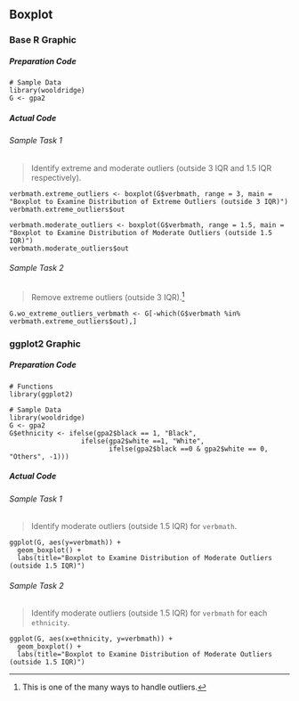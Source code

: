 ## Boxplot
### Base R Graphic
##### Preparation Code
```
# Sample Data
library(wooldridge)
G <- gpa2
```
##### Actual Code
###### Sample Task 1
>Identify extreme and moderate outliers (outside 3 IQR and 1.5 IQR respectively).
```
verbmath.extreme_outliers <- boxplot(G$verbmath, range = 3, main = "Boxplot to Examine Distribution of Extreme Outliers (outside 3 IQR)")
verbmath.extreme_outliers$out

verbmath.moderate_outliers <- boxplot(G$verbmath, range = 1.5, main = "Boxplot to Examine Distribution of Moderate Outliers (outside 1.5 IQR)")
verbmath.moderate_outliers$out
```
###### Sample Task 2
>Remove extreme outliers (outside 3 IQR).[^1]
```
G.wo_extreme_outliers_verbmath <- G[-which(G$verbmath %in% verbmath.extreme_outliers$out),]
```
### ggplot2 Graphic
##### Preparation Code
```
# Functions
library(ggplot2)

# Sample Data
library(wooldridge)
G <- gpa2
G$ethnicity <- ifelse(gpa2$black == 1, "Black",
                  ifelse(gpa2$white ==1, "White",
                         ifelse(gpa2$black ==0 & gpa2$white == 0, "Others", -1)))
```
##### Actual Code
###### Sample Task 1
>Identify moderate outliers (outside 1.5 IQR) for `verbmath`.
```
ggplot(G, aes(y=verbmath)) + 
  geom_boxplot() +
  labs(title="Boxplot to Examine Distribution of Moderate Outliers (outside 1.5 IQR)")
```
###### Sample Task 2
> Identify moderate outliers (outside 1.5 IQR) for `verbmath` for each `ethnicity`.
```
ggplot(G, aes(x=ethnicity, y=verbmath)) + 
  geom_boxplot() +
  labs(title="Boxplot to Examine Distribution of Moderate Outliers (outside 1.5 IQR)")
```
[^1]: This is one of the many ways to handle outliers.
